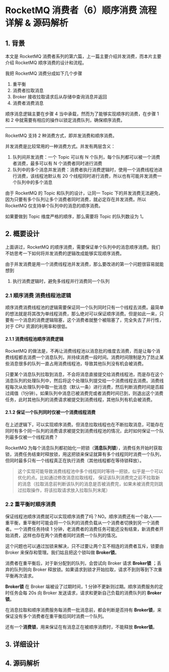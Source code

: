 # RocketMQ 消费者（6）顺序消费 流程详解 & 源码解析

## 1. 背景

本文是 RocketMQ 消费者系列的第六篇，上一篇主要介绍并发消费，而本片主要介绍 RocketMQ 顺序消费的设计和流程。

我把 RocketMQ 消费分成如下几个步骤

1. 重平衡
2. 消费者拉取消息
3. Broker 接收拉取请求后从存储中查询消息并返回
4. 消费者消费消息

顺序消息逻辑主要在步骤 4 当中承载，然而为了能够实现顺序的消费，在步骤 1 和 2 中就需要有相应的操作以锁定消费队列，确保顺序消费。

---

RocketMQ 支持 2 种消费方式，即并发消费和顺序消费。

并发消费是比较常用的一种消费方式。并发有两层含义：

1. 队列间并发消费：一个 Topic 可以有 N 个队列，每个队列都可以被一个消费者消费，最多可以有 N 个消费者同时进行消费
2. 队列中的多个消息并发消费：消费者执行消费逻辑时，使用一个消费线程池进行消费，该线程池默认有 20 个线程同时进行消费，所以也有可能并发消费一个队列中的多个消息

由于 RocketMQ 的 Topic 和队列的设计，让同一 Topic 下的并发消费无法避免，因为只要有多个队列让多个消费者同时消费，就必定存在并发消费。所以 RocketMQ 仅支持单个队列中的消息的顺序消费。

如果要做到 Topic 维度严格的顺序，那么需要将 Topic 的队列数设为 1。

## 2. 概要设计

上面讲过，RocketMQ 的顺序消费，需要保证单个队列中的消息顺序消费。我们不妨思考一下如何将并发消费的逻辑改成能够实现顺序消费。

由于并发消费是用一个消费线程池并发消费，那么要改进的第一个问题很容易就能想到

1. 执行消费逻辑时，避免多线程并行消费同一个队列

### 2.1 顺序消费 消费线程池逻辑

顺序消费消费线程池的逻辑需要保证同一个队列同时只有一个线程去消费。最简单的想法就是将其改为单线程消费，那么绝对可以保证顺序消费。但是如此一来，只要有一个消息的消费逻辑阻塞，这个消费者就整个被阻塞了，完全失去了并行性，对于 CPU 资源的利用率和很低。

#### 2.1.1 消费线程池顺序消费逻辑

RocketMQ 的做法是，不再让消费线程池以消息批的维度去消费，而是让每个消费线程都去消费一个消息队列，并持续消费一段时间。消费时间限制是为了防止某些消息很多的队列一直占用消费线程池，导致其他队列没有机会被消费。

只要某个消息队列拉取到消息，不会将消息直接提交给消费线程池，而是存在这个消息队列的处理队列中，然后将这个处理队列提交给一个消费线程去消费。消费线程每次从处理队列中取一批消息（默认一条）进行消费，然后判断消费时间是否超过阈值（1分钟）。如果队列中消息已被消费完或者消费时间已到，则退出这个消费任务，此时其他队列的消费请求被提交到消费线程，其他队列有机会被消费。

#### 2.1.2 保证一个队列同时仅被一个消费线程消费

在上述逻辑下，可以实现顺序消费。但消息拉取线程也在不断拉取消息，可能存在同时有多个同一队列的消费请求被提交到消费线程池的情况，此时如何保证一个队列最多仅被一个线程消费？

RocketMQ 为每个消息队列都初始化一把锁（**消息队列锁**），消费任务开始时获取锁，消费任务结束时释放锁，用这把锁来保证就算有多个线程同时消费一个队列，但同时最多只有一个线程真正在执行消费（其他线程都在等待锁释放）。

> 这个实现可能导致消费线程池中多个线程同时等待一把锁，似乎是一个可以优化的点。比如通过修改消息拉取线程， 保证该队列消费完之前不拉取新的消息（拉取消息前判断该队列的消息是否被消费完，如果未被消费完则跳过拉取操作，将该拉取请求放入拉取队列末尾）

### 2.2 重平衡时顺序消费

保证线程池顺序消费就可以实现顺序消费了吗？NO。顺序消费还有一个敌人——重平衡，重平衡时可能会将一个队列的消费负载从一个消费者切换到另一个消费者。一个消费任务持续 1 分钟，老消费者的消费任务可能还没有结束，新消费者开始消费，这样也存在两个消费者同时消费一个队列的情况。

这个问题也可以通过加锁来解决，只不过要让两个互不相连的消费者互斥，锁要由 Broker 来保存和管理。我们姑且把这个锁叫做 **Broker锁**。

消费者在重平衡后，对于新分配到的队列，会尝试向 Broker 请求 **Broker锁** ；丢弃的队列则向 Broker 释放锁。如果请求到锁才开始拉取，请求不到则等到下次重平衡再次请求。

**Broker锁** 在 Broker 端被设了过期时间，1 分钟不更新则过期。顺序消费服务的定时任务会每 20s 向 Broker 发送请求，请求和更新自己负载的消费队列的 **Broker锁**。

在消息拉取和顺序消费服务每消费一批消息前，都会判断是否持有 **Broker锁**，来保证没有多个消费者在重平衡后同时消费一个队列。

还有一个**消费锁**，用来保证在有消息正在被顺序消费时，不能释放 **Broker锁**。

## 3. 详细设计

## 4. 源码解析